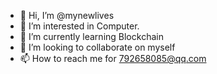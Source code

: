 - 👋 Hi, I’m @mynewlives
- 👀 I’m interested in Computer.
- 🌱 I’m currently learning Blockchain
- 💞️ I’m looking to collaborate on myself
- 📫 How to reach me for 792658085@qq.com

<!---
mynewlives/mynewlives is a ✨ special ✨ repository because its `README.md` (this file) appears on your GitHub profile.
You can click the Preview link to take a look at your changes.
--->
